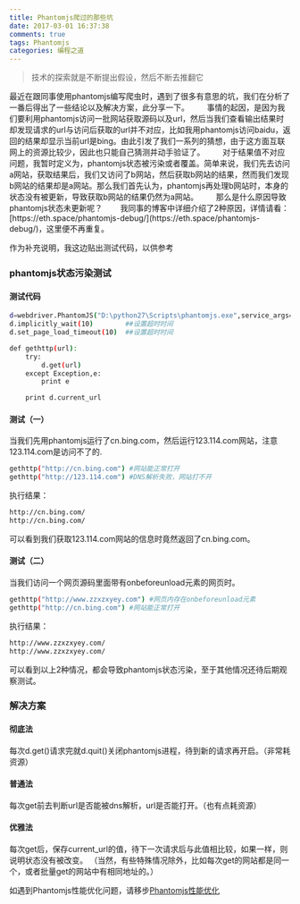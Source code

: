 ```yaml
---
title: Phantomjs爬过的那些坑
date: 2017-03-01 16:37:38
comments: true
tags: Phantomjs
categories: 编程之道
---
```

<blockquote class="blockquote-center">技术的探索就是不断提出假设，然后不断去推翻它</blockquote>
最近在跟同事使用phantomjs编写爬虫时，遇到了很多有意思的坑，我们在分析了一番后得出了一些结论以及解决方案，此分享一下。
	<!--more -->
　　事情的起因，是因为我们要利用phantomjs访问一批网站获取源码以及url，然后当我们查看输出结果时却发现请求的url与访问后获取的url并不对应，比如我用phantomjs访问baidu，返回的结果却显示当前url是bing。由此引发了我们一系列的猜想，由于这方面互联网上的资源比较少，因此也只能自己猜测并动手验证了。
　　对于结果值不对应问题，我暂时定义为，phantomjs状态被污染或者覆盖。简单来说，我们先去访问a网站，获取结果后，我们又访问了b网站，然后获取b网站的结果，然而我们发现b网站的结果却是a网站。那么我们首先认为，phantomjs再处理b网站时，本身的状态没有被更新，导致获取b网站的结果仍然为a网站。
　　那么是什么原因导致phantomjs状态未更新呢？
　　我同事的博客中详细介绍了2种原因，详情请看：[https://eth.space/phantomjs-debug/](https://eth.space/phantomjs-debug/)，这里便不再重复。

作为补充说明，我这边贴出测试代码，以供参考

### phantomjs状态污染测试

#### 测试代码
```bash
d=webdriver.PhantomJS("D:\python27\Scripts\phantomjs.exe",service_args=['--load-images=no','--disk-cache=yes'])
d.implicitly_wait(10)        ##设置超时时间
d.set_page_load_timeout(10)  ##设置超时时间

def gethttp(url):
    try:
        d.get(url)
    except Exception,e:
        print e

    print d.current_url

```
#### 测试（一）
当我们先用phantomjs运行了cn.bing.com，然后运行123.114.com网站，注意123.114.com是访问不了的.
```bash
gethttp("http://cn.bing.com") #网站能正常打开
gethttp("http://123.114.com") #DNS解析失败，网站打不开
```
执行结果：
```bash
http://cn.bing.com/
http://cn.bing.com/
```
可以看到我们获取123.114.com网站的信息时竟然返回了cn.bing.com。

#### 测试（二）
当我们访问一个网页源码里面带有onbeforeunload元素的网页时。
```bash
gethttp("http://www.zzxzxyey.com") #网页内存在onbeforeunload元素
gethttp("http://cn.bing.com") #网站能正常打开
```
执行结果：
```bash
http://www.zzxzxyey.com/
http://www.zzxzxyey.com/
```
可以看到以上2种情况，都会导致phantomjs状态污染，至于其他情况还待后期观察测试。

### 解决方案

#### 彻底法
每次d.get()请求完就d.quit()关闭phantomjs进程，待到新的请求再开启。（非常耗资源）

#### 普通法
每次get前去判断url是否能被dns解析，url是否能打开。（也有点耗资源）

#### 优雅法
每次get后，保存current_url的值，待下一次请求后与此值相比较，如果一样，则说明状态没有被改变。
（当然，有些特殊情况除外，比如每次get的网站都是同一个，或者批量get的网站中有相同地址的。）

如遇到Phantomjs性能优化问题，请移步[Phantomjs性能优化](http://thief.one/2017/03/01/Phantomjs%E6%80%A7%E8%83%BD%E4%BC%98%E5%8C%96/)
